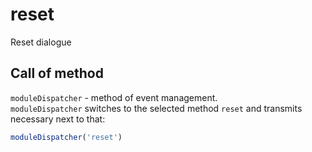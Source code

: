 # reset
Reset dialogue

## Call of method
`moduleDispatcher` - method of event management.   
`moduleDispatcher` switches to the selected method `reset` and transmits necessary next to that:  

```javascript
moduleDispatcher('reset')
